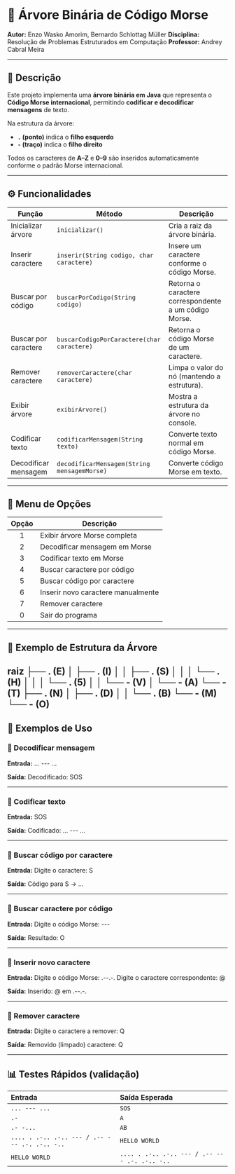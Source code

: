 # 🌲 Árvore Binária de Código Morse  
**Autor:** Enzo Wasko Amorim, Bernardo Schlottag Müller
**Disciplina:** Resolução de Problemas Estruturados em Computação
**Professor:** Andrey Cabral Meira

---

## 📘 Descrição

Este projeto implementa uma **árvore binária em Java** que representa o **Código Morse internacional**, permitindo **codificar e decodificar mensagens** de texto.  

Na estrutura da árvore:
- **`.` (ponto)** indica o **filho esquerdo**  
- **`-` (traço)** indica o **filho direito**  

Todos os caracteres de **A–Z** e **0–9** são inseridos automaticamente conforme o padrão Morse internacional.

---

## ⚙️ Funcionalidades

| Função | Método | Descrição |
|--------|---------|-----------|
| Inicializar árvore | `inicializar()` | Cria a raiz da árvore binária. |
| Inserir caractere | `inserir(String codigo, char caractere)` | Insere um caractere conforme o código Morse. |
| Buscar por código | `buscarPorCodigo(String codigo)` | Retorna o caractere correspondente a um código Morse. |
| Buscar por caractere | `buscarCodigoPorCaractere(char caractere)` | Retorna o código Morse de um caractere. |
| Remover caractere | `removerCaractere(char caractere)` | Limpa o valor do nó (mantendo a estrutura). |
| Exibir árvore | `exibirArvore()` | Mostra a estrutura da árvore no console. |
| Codificar texto | `codificarMensagem(String texto)` | Converte texto normal em código Morse. |
| Decodificar mensagem | `decodificarMensagem(String mensagemMorse)` | Converte código Morse em texto. |

---

## 🧭 Menu de Opções

| Opção | Descrição |
|:------:|------------|
| 1 | Exibir árvore Morse completa |
| 2 | Decodificar mensagem em Morse |
| 3 | Codificar texto em Morse |
| 4 | Buscar caractere por código |
| 5 | Buscar código por caractere |
| 6 | Inserir novo caractere manualmente |
| 7 | Remover caractere |
| 0 | Sair do programa |

---

## 🌳 Exemplo de Estrutura da Árvore
raiz
 ├── . (E)
 │    ├── . (I)
 │    │    ├── . (S)
 │    │    │    └── . (H)
 │    │    │         └── . (5)
 │    │    └── - (V)
 │    └── - (A)
 └── - (T)
      ├── . (N)
      │    ├── . (D)
      │    │    └── . (B)
      └── - (M)
           └── - (O)
---

## 🧩 Exemplos de Uso

### 🔹 Decodificar mensagem
**Entrada:** ... --- ...

**Saída:** Decodificado: SOS

---

### 🔹 Codificar texto
**Entrada:** SOS

**Saída:** Codificado: ... --- ...

---

### 🔹 Buscar código por caractere
**Entrada:** Digite o caractere: S

**Saída:** Código para S -> ...

---

### 🔹 Buscar caractere por código
**Entrada:** Digite o código Morse: ---

**Saída:** Resultado: O

---

### 🔹 Inserir novo caractere
**Entrada:** Digite o código Morse: .--.-.
Digite o caractere correspondente: @

**Saída:** Inserido: @ em .--.-.

---

### 🔹 Remover caractere
**Entrada:** Digite o caractere a remover: Q

**Saída:** Removido (limpado) caractere: Q

---

## 📊 Testes Rápidos (validação)

| Entrada | Saída Esperada |
|:--------|:----------------|
| `... --- ...` | `SOS` |
| `.-` | `A` |
| `.- -...` | `AB` |
| `.... . .-.. .-.. --- / .-- --- .-. .-.. -..` | `HELLO WORLD` |
| `HELLO WORLD` | `.... . .-.. .-.. --- / .-- --- .-. .-.. -..` |

